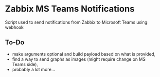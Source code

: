 # Zabbix MS Teams Notifications

Script used to send notifications from Zabbix to Microsoft Teams using webhook

## To-Do
* make arguments optional and build payload based on what is provided,
* find a way to send graphs as images (might require change on MS Teams side),
* probably a lot more...
